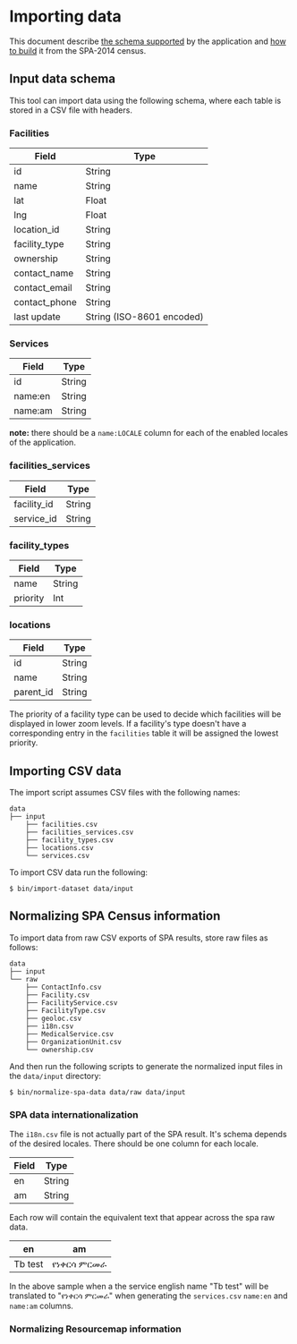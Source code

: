 # Importing data

This document describe [the schema supported](#input-data-schema) by the application and [how to build](#normalizing-spa-census-information) it from the SPA-2014 census.

## Input data schema

This tool can import data using the following schema, where each table is stored in a CSV file with headers.

### Facilities

| Field         | Type                      |
|---------------|---------------------------|
| id            | String                    |
| name          | String                    |
| lat           | Float                     |
| lng           | Float                     |
| location_id   | String                    |
| facility_type | String                    |
| ownership     | String                    |
| contact_name  | String                    |
| contact_email | String                    |
| contact_phone | String                    |
| last update   | String (ISO-8601 encoded) |


### Services

| Field   | Type   |
|---------|--------|
| id      | String |
| name:en | String |
| name:am | String |

**note:** there should be a `name:LOCALE` column for each of the enabled locales of the application.

### facilities_services

| Field       | Type   |
|-------------|--------|
| facility_id | String |
| service_id  | String |


### facility_types

| Field    | Type   |
|----------|--------|
| name     | String |
| priority | Int    |

### locations

| Field     | Type   |
|-----------|--------|
| id        | String |
| name      | String |
| parent_id | String |


The priority of a facility type can be used to decide which facilities will be displayed in lower zoom levels.
If a facility's type doesn't have a corresponding entry in the `facilities` table it will be assigned the lowest priority.

## Importing CSV data

The import script assumes CSV files with the following names:
```
data
├── input
    ├── facilities.csv
    ├── facilities_services.csv
    ├── facility_types.csv
    ├── locations.csv
    └── services.csv
```

To import CSV data run the following:

```
$ bin/import-dataset data/input
```

## Normalizing SPA Census information

To import data from raw CSV exports of SPA results, store raw files as follows:

```
data
├── input
└── raw
    ├── ContactInfo.csv
    ├── Facility.csv
    ├── FacilityService.csv
    ├── FacilityType.csv
    ├── geoloc.csv
    ├── i18n.csv
    ├── MedicalService.csv
    ├── OrganizationUnit.csv
    └── ownership.csv
```

And then run the following scripts to generate the normalized input files in the `data/input` directory:

```
$ bin/normalize-spa-data data/raw data/input
```

### SPA data internationalization

The `i18n.csv` file is not actually part of the SPA result.
It's schema depends of the desired locales.
There should be one column for each locale.

| Field         | Type                      |
|---------------|---------------------------|
| en            | String                    |
| am            | String                    |

Each row will contain the equivalent text that appear across the spa raw data.

| en      | am           |
|---------|--------------|
| Tb test | የነቀርሳ ምርመራ |

In the above sample when a the service english name "Tb test" will be translated to "የነቀርሳ ምርመራ" when generating the `services.csv` `name:en` and `name:am` columns.

### Normalizing Resourcemap information


